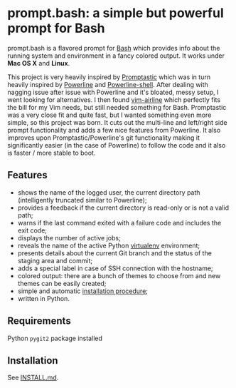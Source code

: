 prompt.bash: a simple but powerful prompt for Bash
======================================

prompt.bash is a flavored prompt for [Bash](http://en.wikipedia.org/wiki/Bash_(Unix_shell))
which provides info about the running system and environment in a fancy colored output.
It works under **Mac OS X** and **Linux**.

This project is very heavily inspired by [Promptastic](https://github.com/nimiq/promptastic) which
was in turn heavily inspired by [Powerline](https://github.com/Lokaltog/powerline)
and [Powerline-shell](https://github.com/milkbikis/powerline-shell/). After dealing with nagging issue
after issue with Powerline and it's bloated, messy setup, I went looking for alternatives. I then found
[vim-airline](https://github.com/bling/vim-airline) which perfectly fits the bill for my Vim needs, but still needed something for Bash.
Promptastic was a very close fit and quite fast, but I wanted something even more simple, so this project was born.
It cuts out the multi-line and left/right side prompt functionality and adds a few nice features from Powerline.
It also improves upon Promptastic/Powerline's git functionality making it significantly easier (in the case of Powerline) to follow the code
and it also is faster / more stable to boot.

Features
--------
- shows the name of the logged user, the current directory path (intelligently truncated similar to Powerline);
- provides a feedback if the current directory is read-only or is not a valid path;
- warns if the last command exited with a failure code and includes the exit code;
- displays the number of active jobs;
- reveals the name of the active Python [virtualenv](https://github.com/pypa/virtualenv)
environment;
- presents details about the current Git branch and the status of the staging area and commit;
- adds a special label in case of SSH connection with the hostname;
- colored output: there are a bunch of themes to choose from and new themes can be easily created;
- simple and automatic [installation procedure](https://github.com/jsjohnst/prompt.bash/blob/master/INSTALL.md);
- written in Python.

Requirements
------------
Python `pygit2` package installed

Installation
------------
See [INSTALL.md](https://github.com/jsjohnst/prompt.bash/blob/master/INSTALL.md).
